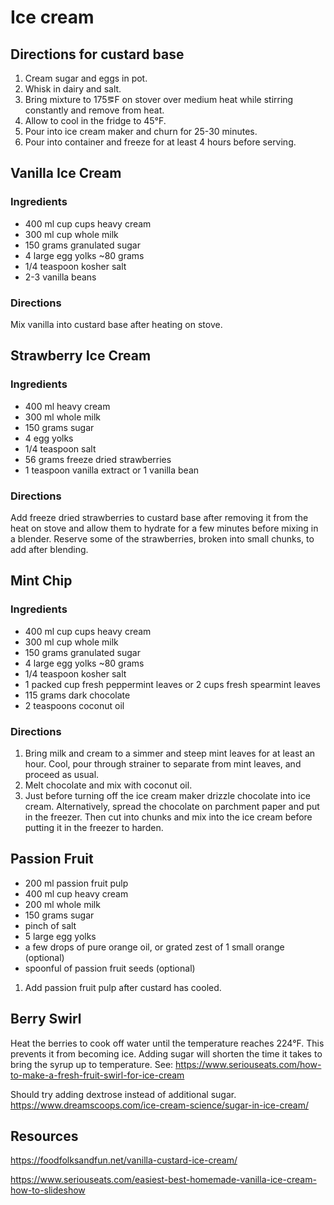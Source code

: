 # Ice cream

## Directions for custard base
1. Cream sugar and eggs in pot.
2. Whisk in dairy and salt. 
3. Bring mixture to 175&eg;F on stover over medium heat while stirring constantly and remove from heat.
4. Allow to cool in the fridge to 45&deg;F.
5. Pour into ice cream maker and churn for 25-30 minutes.
6. Pour into container and freeze for at least 4 hours before serving.



## Vanilla Ice Cream
### Ingredients
- 400 ml cup cups heavy cream
- 300 ml cup whole milk
- 150 grams granulated sugar
- 4 large egg yolks ~80 grams 
- 1/4 teaspoon kosher salt
- 2-3 vanilla beans

### Directions 
Mix vanilla into custard base after heating on stove. 



## Strawberry Ice Cream
### Ingredients
- 400 ml heavy cream
- 300 ml whole milk
- 150 grams sugar
- 4 egg yolks
- 1/4 teaspoon salt
- 56 grams freeze dried strawberries
- 1 teaspoon vanilla extract or 1 vanilla bean

### Directions
Add freeze dried strawberries to custard base after removing it from the heat on stove and allow them to hydrate for a few minutes before mixing in a blender. Reserve some of the strawberries, broken into small chunks, to add after blending.



## Mint Chip
### Ingredients
- 400 ml cup cups heavy cream
- 300 ml cup whole milk
- 150 grams granulated sugar
- 4 large egg yolks ~80 grams 
- 1/4 teaspoon kosher salt
- 1 packed cup fresh peppermint leaves or 2 cups fresh spearmint leaves
- 115 grams dark chocolate
- 2 teaspoons coconut oil

### Directions
1. Bring milk and cream to a simmer and steep mint leaves for at least an hour. Cool, pour through strainer to separate from mint leaves, and proceed as usual. 
2. Melt chocolate and mix with coconut oil.
3. Just before turning off the ice cream maker drizzle chocolate into ice cream. Alternatively, spread the chocolate on parchment paper and put in the freezer. Then cut into chunks and mix into the ice cream before putting it in the freezer to harden.


## Passion Fruit
- 200 ml passion fruit pulp
- 400 ml cup heavy cream
- 200 ml whole milk
- 150 grams sugar
- pinch of salt
- 5 large egg yolks
- a few drops of pure orange oil, or grated zest of 1 small orange (optional)
- spoonful of passion fruit seeds (optional)

1. Add passion fruit pulp after custard has cooled.



## Berry Swirl
Heat the berries to cook off water until the temperature reaches 224&deg;F. 
This prevents it from becoming ice. Adding sugar will shorten the time it takes to 
bring the syrup up to temperature.
See: https://www.seriouseats.com/how-to-make-a-fresh-fruit-swirl-for-ice-cream

Should try adding dextrose instead of additional sugar.
https://www.dreamscoops.com/ice-cream-science/sugar-in-ice-cream/



## Resources
https://foodfolksandfun.net/vanilla-custard-ice-cream/

https://www.seriouseats.com/easiest-best-homemade-vanilla-ice-cream-how-to-slideshow